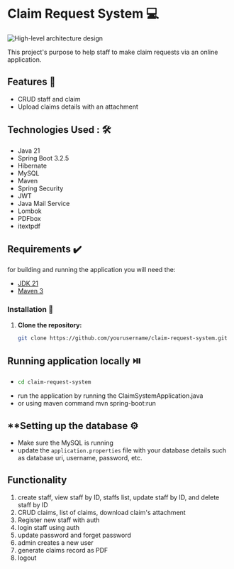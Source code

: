 # **Claim Request System** 💻

![High-level architecture design](https://github.com/user-attachments/assets/328927e2-141c-467f-a080-a6ab2cef24e6)


This project's purpose to help staff to make claim requests via an online application.

## **Features** 🌟
- CRUD staff and claim
- Upload claims details with an attachment

## Technologies Used : 🛠️
- Java 21
- Spring Boot 3.2.5
- Hibernate
- MySQL
- Maven
- Spring Security
- JWT
- Java Mail Service
- Lombok
- PDFbox
- itextpdf

## **Requirements** ✔️
for building and running the application you will need the:

- [JDK 21](https://www.oracle.com/my/java/technologies/downloads/#jdk21-windows)
- [Maven 3](https://maven.apache.org/download.cgi)

### Installation 🔽

1. **Clone the repository:**
   ```bash
   git clone https://github.com/yourusername/claim-request-system.git

## **Running application locally** ⏯️
- ``` bash
  cd claim-request-system
- run the application by running the ClaimSystemApplication.java
- or using maven command mvn spring-boot:run


## **Setting up the database ⚙️
- Make sure the MySQL is running
- update the `application.properties` file with your database details such as database uri, username, password, etc.

## Functionality
1. create staff, view staff by ID, staffs list, update staff by ID, and delete staff by ID
2. CRUD claims, list of claims, download claim's attachment
3. Register new staff with auth
4. login staff using auth
5. update password and forget password
6. admin creates a new user
7. generate claims record as PDF
8. logout 
